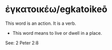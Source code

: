 # ἐγκατοικέω/egkatoikeō
This word is an action. It is a verb.

* This word means to live or dwell in a place.

See: 2 Peter 2:8

